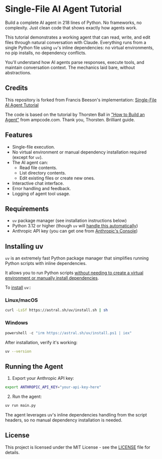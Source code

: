 # Single-File AI Agent Tutorial

Build a complete AI agent in 218 lines of Python. No frameworks, no complexity. Just clean code that shows exactly how agents work.

This tutorial demonstrates a working agent that can read, write, and edit files through natural conversation with Claude. Everything runs from a single Python file using `uv`'s inline dependencies: no virtual environments, no pip installs, no dependency conflicts.

You'll understand how AI agents parse responses, execute tools, and maintain conversation context. The mechanics laid bare, without abstractions.

## Credits

This repository is forked from Francis Beeson's implementation: [Single-File AI Agent Tutorial](https://github.com/leobeeson/single-file-ai-agent-tutorial)

The code is based on the tutorial by Thorsten Ball in ["How to Build an Agent"](https://ampcode.com/how-to-build-an-agent) from ampcode.com. Thank you, Thorsten. Brilliant guide.

## Features

- Single-file execution.
- No virtual environment or manual dependency installation required (except for `uv`).
- The AI agent can:
  - Read file contents.
  - List directory contents.
  - Edit existing files or create new ones.
- Interactive chat interface.
- Error handling and feedback.
- Logging of agent tool usage.

## Requirements

- `uv` package manager (see installation instructions below)
- Python 3.12 or higher (though `uv` will [handle this automatically](https://docs.astral.sh/uv/concepts/python-versions/))
- Anthropic API key (you can get one from [Anthropic's Console](https://console.anthropic.com/settings/keys))

## Installing uv

`uv` is an extremely fast Python package manager that simplifies running Python scripts with inline dependencies.

It allows you to run Python scripts [without needing to create a virtual environment or manually install dependencies](https://docs.astral.sh/uv/guides/scripts/#declaring-script-dependencies).

To [install](https://docs.astral.sh/uv/getting-started/installation/) `uv`::

### Linux/macOS

```bash
curl -LsSf https://astral.sh/uv/install.sh | sh
```

### Windows

```powershell
powershell -c "irm https://astral.sh/uv/install.ps1 | iex"
```

After installation, verify it's working:

```bash
uv --version
```

## Running the Agent

1. Export your Anthropic API key:

```bash
export ANTHROPIC_API_KEY="your-api-key-here"
```

2. Run the agent:

```bash
uv run main.py
```

The agent leverages uv's inline dependencies handling from the script headers, so no manual dependency installation is needed.

## License

This project is licensed under the MIT License - see the [LICENSE](LICENSE) file for details.
